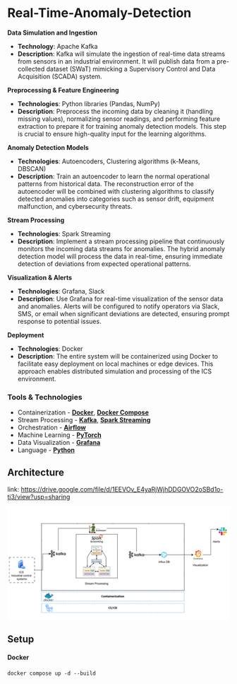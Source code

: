 # Real-Time-Anomaly-Detection

**Data Simulation and Ingestion**
- **Technology**: Apache Kafka
- **Description**: Kafka will simulate the ingestion of real-time data streams from sensors in an industrial environment.
It will publish data from a pre-collected dataset (SWaT) mimicking a Supervisory Control and Data Acquisition (SCADA) system.


**Preprocessing & Feature Engineering**
- **Technologies**: Python libraries (Pandas, NumPy)
- **Description**: Preprocess the incoming data by cleaning it (handling missing values), normalizing sensor readings, and performing feature extraction to prepare it for training anomaly detection models. 
This step is crucial to ensure high-quality input for the learning algorithms.

**Anomaly Detection Models**

- **Technologies**: Autoencoders, Clustering algorithms (k-Means, DBSCAN)
- **Description**: Train an autoencoder to learn the normal operational patterns from historical data. 
The reconstruction error of the autoencoder will be combined with clustering algorithms to classify detected anomalies into categories such as sensor drift, equipment malfunction,
and cybersecurity threats.

**Stream Processing**
- **Technologies**: Spark Streaming
- **Description**: Implement a stream processing pipeline that continuously monitors the incoming data streams for anomalies. 
The hybrid anomaly detection model will process the data in real-time, ensuring immediate detection of deviations from expected operational patterns.

**Visualization & Alerts**
- **Technologies**: Grafana, Slack
- **Description**: Use Grafana for real-time visualization of the sensor data and anomalies. 
Alerts will be configured to notify operators via Slack, SMS, 
or email when significant deviations are detected, ensuring prompt response to potential issues.

**Deployment**
- **Technologies**: Docker
- **Description**: The entire system will be containerized using Docker to facilitate easy deployment on local machines or edge devices. 
This approach enables distributed simulation and processing of the ICS environment.

### Tools & Technologies

- Containerization - [**Docker**](https://www.docker.com), [**Docker Compose**](https://docs.docker.com/compose/)
- Stream Processing - [**Kafka**](https://kafka.apache.org), [**Spark Streaming**](https://spark.apache.org/docs/latest/streaming-programming-guide.html)
- Orchestration - [**Airflow**](https://airflow.apache.org)
- Machine Learning - [**PyTorch**](https://pytorch.org/)
- Data Visualization - [**Grafana**](https://grafana.com/)
- Language - [**Python**](https://www.python.org)

## Architecture

link: https://drive.google.com/file/d/1EEVOv_E4yaRjWjhDDGOVO2oSBd1o-ti3/view?usp=sharing

![image](assets/Architecture.png "System Architecture")


## Setup

#### Docker
```
docker compose up -d --build
```